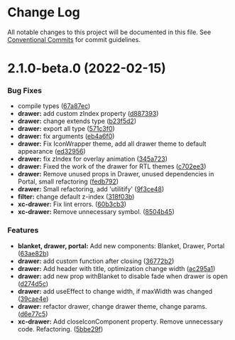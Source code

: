 # Change Log

All notable changes to this project will be documented in this file.
See [Conventional Commits](https://conventionalcommits.org) for commit guidelines.

# 2.1.0-beta.0 (2022-02-15)


### Bug Fixes

* compile types ([67a87ec](https://github.com/xcritical-software/xc-front-kit/commit/67a87ecdec159e9f613a0836ee4189c508ef7f7e))
* **drawer:** add custom zIndex property ([d887393](https://github.com/xcritical-software/xc-front-kit/commit/d887393703db90965e544443422303bceb9ecff5))
* **drawer:** change extends type ([b23f5d2](https://github.com/xcritical-software/xc-front-kit/commit/b23f5d210e81ea5055dcf167fee1427ddc4aac24))
* **drawer:** export all type ([571c3f0](https://github.com/xcritical-software/xc-front-kit/commit/571c3f09c21a51757a95b161bedd578f9c7107dc))
* **drawer:** fix arguments ([eb4a6f0](https://github.com/xcritical-software/xc-front-kit/commit/eb4a6f014c073f888857f43d6e910e06911d694b))
* **drawer:** Fix IconWrapper theme, add all drawer theme to default appearance ([ed32956](https://github.com/xcritical-software/xc-front-kit/commit/ed32956dcfabd2d5123199803a0fe670c6479817))
* **drawer:** fix zIndex for overlay animation ([345a723](https://github.com/xcritical-software/xc-front-kit/commit/345a723958ec4c1743c876bc8c46adbe6e5cc3ec))
* **drawer:** Fixed the work of the drawer for RTL themes ([c702ee3](https://github.com/xcritical-software/xc-front-kit/commit/c702ee33f5f0bbcb98520f3071ba0fe5e3d78360))
* **drawer:** Remove unused props in Drawer, unused dependencies in Portal, small refactoring ([fedb792](https://github.com/xcritical-software/xc-front-kit/commit/fedb792646830443cd92fdf24e8850a8f6dc5580))
* **drawer:** Small refactoring, add 'utilitify' ([9f3ce48](https://github.com/xcritical-software/xc-front-kit/commit/9f3ce48cdc551296fd98f28daf7f096b66c6c96c))
* **filter:** change default z-index ([318f03b](https://github.com/xcritical-software/xc-front-kit/commit/318f03bc0ad0caef49a3fd0ff31c100a53c9125c))
* **xc-drawer:** Fix lint errors. ([60b3cb3](https://github.com/xcritical-software/xc-front-kit/commit/60b3cb3f27268a6b7a0de4f466087f8266f8c95c))
* **xc-drawer:** Remove unnecessary symbol. ([8504b45](https://github.com/xcritical-software/xc-front-kit/commit/8504b4557ad89e40747b65a7beb2570b755448b9))


### Features

* **blanket, drawer, portal:** Add new components: Blanket, Drawer, Portal ([63ae82b](https://github.com/xcritical-software/xc-front-kit/commit/63ae82b0ce94db0d1650f1e117107fcc47affb5a))
* **drawer:** add custom function after closing ([36772b2](https://github.com/xcritical-software/xc-front-kit/commit/36772b2aeb81fee141db02d25f4f8eef47730824))
* **drawer:** Add header with title, optimization change width ([ac295a1](https://github.com/xcritical-software/xc-front-kit/commit/ac295a15a6f40f6707f443c26e203d2880cf6c2b))
* **drawer:** add new prop withBlanket to disable fade when drawer is open ([d274d5c](https://github.com/xcritical-software/xc-front-kit/commit/d274d5c9a25979487e0fdb983509db6682cb7b19))
* **drawer:** add useEffect to change width, if maxWidth was changed ([39cae4e](https://github.com/xcritical-software/xc-front-kit/commit/39cae4ead409bd28eb887fdba181e28dcc255d23))
* **drawer:** refactor drawer, change drawer theme, change params. ([d6e77c5](https://github.com/xcritical-software/xc-front-kit/commit/d6e77c5c94f42044f30128127d0d62b3a6bb6e68))
* **xc-drawer:** Add closeIconComponent property. Remove unnecessary code. Refactoring. ([5bbe29f](https://github.com/xcritical-software/xc-front-kit/commit/5bbe29f80fc54d3077720292656ff65ac5605cfa))
